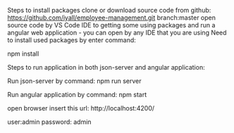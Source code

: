 
Steps to install packages
clone or download source code from github: https://github.com/iyall/employee-management.git branch:master
open source code by VS Code IDE to getting some using packages and run a angular web application - you can open by any IDE that you are using
Need to install used packages by enter command:

npm install

Steps to run application in both json-server and angular application:

Run json-server by command:
npm run server

Run angular application by command:
npm start

open browser insert this url:
http://localhost:4200/

user:admin
password: admin
